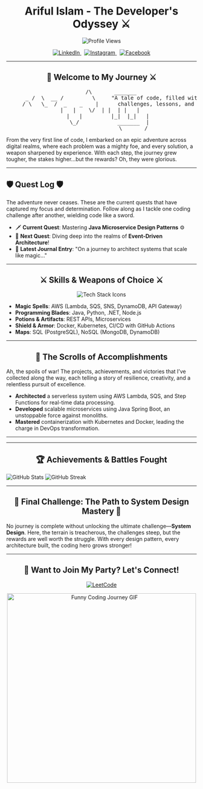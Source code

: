 <h1 align="center">Ariful Islam - The Developer's Odyssey ⚔️</h1>

<p align="center">
  <img src="https://komarev.com/ghpvc/?username=devarifkhan&style=for-the-badge" alt="Profile Views" />
</p>

<p align="center">
  <a href="https://www.linkedin.com/in/devarifkhan/" target="_blank">
    <img src="https://img.shields.io/badge/LinkedIn-0077B5?style=for-the-badge&logo=linkedin&logoColor=white" alt="LinkedIn" />
  </a>
  <!--
  &nbsp;
  <a href="https://twitter.com/devarif_khan" target="_blank">
    <img src="https://img.shields.io/badge/Twitter-1DA1F2?style=for-the-badge&logo=twitter&logoColor=white" alt="Twitter" />
  </a>
  -->
  &nbsp;
  <a href="https://www.instagram.com/devarifkhan/" target="_blank">
    <img src="https://img.shields.io/badge/Instagram-E4405F?style=for-the-badge&logo=instagram&logoColor=white" alt="Instagram" />
  </a>
  &nbsp;
  <a href="https://www.facebook.com/ariful.devarif/" target="_blank">
    <img src="https://img.shields.io/badge/Facebook-1877F2?style=for-the-badge&logo=facebook&logoColor=white" alt="Facebook" />
  </a>
</p>

---

<h2 align="center">🌟 Welcome to My Journey ⚔️</h2>
<pre align="center">
         /\       _______   
      _ /  \  __ /         \     "A tale of code, filled with 
     / \   \_  /  _    _    |      challenges, lessons, and triumphs."
    |   |    \/  | |  | |   |     
    |   |         |_|  |_|   |
     \_/            _______  |
                    \_______/
</pre>

From the very first line of code, I embarked on an epic adventure across digital realms, where each problem was a mighty foe, and every solution, a weapon sharpened by experience. With each step, the journey grew tougher, the stakes higher...but the rewards? Oh, they were glorious.

---
## 🛡️ Quest Log 🛡️
The adventure never ceases. These are the current quests that have captured my focus and determination. Follow along as I tackle one coding challenge after another, wielding code like a sword.

- 🗡️ **Current Quest**: Mastering **Java Microservice Design Patterns** ⚙️
- 🧠 **Next Quest**: Diving deep into the realms of **Event-Driven Architecture**!
- 📜 **Latest Journal Entry**: "On a journey to architect systems that scale like magic..."

---

<h2 align="center">⚔️ Skills & Weapons of Choice ⚔️</h2>

<p align="center">
  <img src="https://skillicons.dev/icons?i=aws,java,spring,python,dotnet,nodejs,graphql,postgresql,mongodb,dynamodb,docker,kubernetes,terraform,githubactions,git" alt="Tech Stack Icons">
</p>

- **Magic Spells**: AWS (Lambda, SQS, SNS, DynamoDB, API Gateway)
- **Programming Blades**: Java, Python, .NET, Node.js
- **Potions & Artifacts**: REST APIs, Microservices
- **Shield & Armor**: Docker, Kubernetes, CI/CD with GitHub Actions
- **Maps**: SQL (PostgreSQL), NoSQL (MongoDB, DynamoDB)

---

<h2 align="center">📜 The Scrolls of Accomplishments</h2>
Ah, the spoils of war! The projects, achievements, and victories that I’ve collected along the way, each telling a story of resilience, creativity, and a relentless pursuit of excellence.

- **Architected** a serverless system using AWS Lambda, SQS, and Step Functions for real-time data processing.
- **Developed** scalable microservices using Java Spring Boot, an unstoppable force against monoliths.
- **Mastered** containerization with Kubernetes and Docker, leading the charge in DevOps transformation.

---
<!--
<h2 align="center">⚔️ The Developer's Map</h2>

<p align="center">
  <img src="https://raw.githubusercontent.com/devarifkhan/devarifkhan-map/main/map.png" alt="Hero's Map of Projects and Learning">
</p>

A visual representation of my adventure, marked by key milestones, battles fought, and quests undertaken. Follow the map to track my progress across the coding kingdom.
-->
---

<h2 align="center">🏆 Achievements & Battles Fought</h2>

![GitHub Stats](https://github-readme-stats.vercel.app/api?username=devarifkhan&show_icons=true&theme=radical)
![GitHub Streak](https://github-readme-streak-stats.herokuapp.com/?user=devarifkhan&theme=radical)

---

<h2 align="center">🏁 Final Challenge: The Path to System Design Mastery 🏁</h2>

No journey is complete without unlocking the ultimate challenge—**System Design**. Here, the terrain is treacherous, the challenges steep, but the rewards are well worth the struggle. With every design pattern, every architecture built, the coding hero grows stronger!

---

<h2 align="center">🤝 Want to Join My Party? Let's Connect!</h2>

<p align="center">
  <a href="https://leetcode.com/devarifkhan/" target="_blank">
    <img src="https://img.shields.io/badge/LeetCode-FFA116?style=for-the-badge&logo=leetcode&logoColor=white" alt="LeetCode" />
  </a>
</p>

<p align="center">
  <img src="https://media.giphy.com/media/LmNwrBhejkK9EFP504/giphy.gif" width="500" alt="Funny Coding Journey GIF" />
</p>







  





</details>
